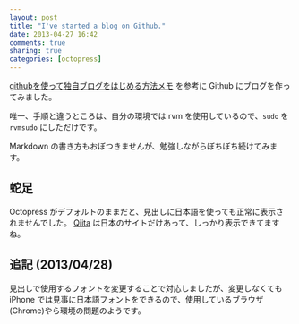 ```yaml
---
layout: post
title: "I've started a blog on Github."
date: 2013-04-27 16:42
comments: true
sharing: true
categories: [octopress]
---
```


[githubを使って独自ブログをはじめる方法メモ](http://www.hisasann.com/blog/2012/10/06/first-post/) を参考に Github にブログを作ってみました。

<!-- more -->

唯一、手順と違うところは、自分の環境では rvm を使用しているので、`sudo` を `rvmsudo` にしただけです。

Markdown の書き方もおぼつきませんが、勉強しながらぼちぼち続けてみます。

蛇足
-----------------

Octopress がデフォルトのままだと、見出しに日本語を使っても正常に表示されませんでした。
[Qiita](http://qiita.com) は日本のサイトだけあって、しっかり表示できてますね。

追記 (2013/04/28)
-----------------
見出しで使用するフォントを変更することで対応しましたが、変更しなくても iPhone では見事に日本語フォントをできるので、使用しているブラウザ(Chrome)やら環境の問題のようです。

